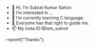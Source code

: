 - 👋 Hi, I’m Subrat Kumar Sahoo
- 👀 I’m interested in ...
- 🌱 I’m currently learning C language.
- 💞️ Everyone has that right to guide me.
- 📫 My insta ID:@_iam_subrat_

-->printf("Thanks");
